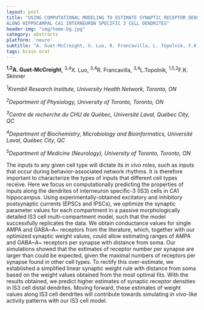 ```yaml
---
layout: post
title: "USING COMPUTATIONAL MODELING TO ESTIMATE SYNAPTIC RECEPTOR DENSITIES
ALONG HIPPOCAMPAL CA1 INTERNEURON SPECIFIC 3 CELL DENDRITES"
header-img: "img/home-bg.jpg"
category: abstracts
platform: 'neuro'
subtitle: "A. Guet-McCreight, X. Luo, R. Francavilla, L. Topolnik, F.K. Skinner"
tags: brain oral
---
```

**<sup>1,2</sup>A. Guet-McCreight**, <sup>3,4</sup>X. Luo, <sup>3,4</sup>R. Francavilla, <sup>3,4</sup>L.Topolnik, <sup>1,5,2</sup>F.K. Skinner

*<sup>1</sup>Krembil Research Institute, University Health Network, Toronto, ON*

*<sup>2</sup>Department of Physiology, University of Toronto, Toronto, ON*

*<sup>3</sup>Centre de recherche du CHU de Québec, Université Laval, Québec City,
QC*

*<sup>4</sup>Department of Biochemistry, Microbiology and Bioinformatics,
Université Laval, Québec City, QC*

*<sup>5</sup>Department of Medicine (Neurology), University of Toronto, Toronto,
ON*

The inputs to any given cell type will dictate its *in vivo* roles, such
as inputs that occur during behavior-associated network rhythms. It is
therefore important to characterize the types of inputs that different
cell types receive. Here we focus on computationally predicting the
properties of inputs along the dendrites of interneuron specific-3 (IS3)
cells in CA1 hippocampus. Using experimentally-obtained excitatory and
inhibitory postsynaptic currents (EPSCs and IPSCs), we optimize the
synaptic parameter values for each compartment in a passive
morphologically detailed IS3 cell multi-compartment model, such that the
model successfully replicates the data. We obtain conductance values for
single AMPA and GABA~A~ receptors from the literature, which, together
with our optimized synaptic weight values, could allow estimating ranges
of AMPA and GABA~A~ receptors per synapse with distance from soma. Our
simulations showed that the estimates of receptor number per synapse are
larger than could be expected, given the maximal numbers of receptors
per synapse found in other cell types. To rectify this over-estimate, we
established a simplified linear synaptic weight rule with distance from
soma based on the weight values obtained from the most optimal fits.
With the results obtained, we predict higher estimates of synaptic
receptor densities in IS3 cell distal dendrites. Moving forward, these
estimates of weight values along IS3 cell dendrites will contribute
towards simulating *in vivo*-like activity patterns with our IS3 cell
model.
